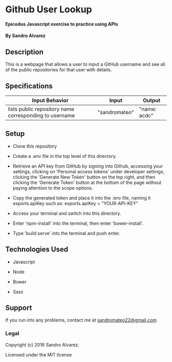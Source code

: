 # Github User Lookup

#### Epicodus Javascript exercise to practice using APIs

#### By Sandro Alvarez

## Description

This is a webpage that allows a user to input a GitHub username and see all of the public repositories for that user with details.

## Specifications

Input Behavior | Input | Output |
---------------|-------|--------|
lists public repository name corresponding to username| "sandromateo" | "name: acdc"|

## Setup

* Clone this repository

* Create a .env file in the top level of this directory.

* Retrieve an API key from GitHub by signing into Github, accessing your settings, clicking on 'Personal access tokens' under developer settings, clicking the 'Generate New Token' button on the top right, and then clicking the 'Generate Token' button at the bottom of the page without paying attention to the scope options.

* Copy the generated token and place it into the .env file, naming it exports.apiKey such as:
exports.apiKey = "YOUR-API-KEY"

* Access your terminal and switch into this directory.

* Enter 'npm-install' into the terminal, then enter 'bower-install'.

* Type 'build serve' into  the terminal and push enter.

## Technologies Used

* Javascript

* Node

* Bower

* Sass

## Support

If you run into any problems, contact me at sandromateo22@gmail.com

### Legal

Copyright (c) 2016 Sandro Alvarez.

Licensed under the MIT license
